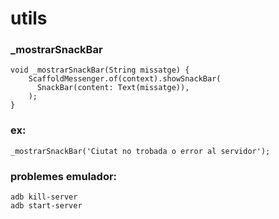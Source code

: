 # utils


### _mostrarSnackBar
```
void _mostrarSnackBar(String missatge) {
    ScaffoldMessenger.of(context).showSnackBar(
      SnackBar(content: Text(missatge)),
    );
}
```

### ex:
```
_mostrarSnackBar('Ciutat no trobada o error al servidor');
```

### problemes emulador:
```
adb kill-server
adb start-server
```
